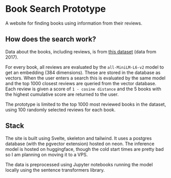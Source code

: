 # Book Search Prototype

A website for finding books using information from their reviews.

## How does the search work?

Data about the books, including reviews, is from [this dataset](https://mengtingwan.github.io/data/goodreads.html) (data from 2017).

For every book, all reviews are evaluated by the `all-MiniLM-L6-v2` model to get an embedding (384 dimensions). These are stored in the database as vectors. When the user enters a search this is evaluated by the same model and the top 1000 closest reviews are queried from the vector database. Each review is given a score of `1 - cosine distance` and the 5 books with the highest cumulative score are returned to the user. 

The prototype is limited to the top 1000 most reviewed books in the dataset, using 100 randomly selected reviews for each book.

## Stack

The site is built using Svelte, skeleton and tailwind. It uses a postgres database (with the pgvector extension) hosted on neon. The inference model is hosted on huggingface, though the cold start times are pretty bad so I am planning on moving it to a VPS. 

The data is preprocessed using Jupyter notebooks running the model locally using the sentence transformers library.

